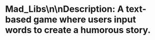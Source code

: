 # Mad_Libs\n\n**Description:** A text-based game where users input words to create a humorous story.
